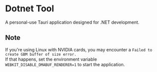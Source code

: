# Dotnet Tool

A personal-use Tauri application designed for .NET development.

## Note
If you're using Linux with NVIDIA cards, you may encounter a `Failed to create GBM buffer of size error.`  
If that happens, set the environment variable `WEBKIT_DISABLE_DMABUF_RENDERER=1` to start the application.
